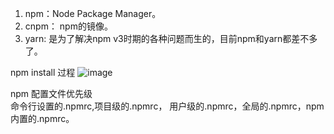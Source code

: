 1. npm：Node Package Manager。     
2. cnpm： npm的镜像。    
3. yarn: 是为了解决npm v3时期的各种问题而生的，目前npm和yarn都差不多了。

npm install 过程
![image](https://user-images.githubusercontent.com/12959356/233674169-1b80f1b5-5bb8-48d8-ab0f-a37b7a417103.png)    

npm 配置文件优先级    
命令行设置的.npmrc,项目级的.npmrc， 用户级的.npmrc，全局的.npmrc，npm内置的.npmrc。





